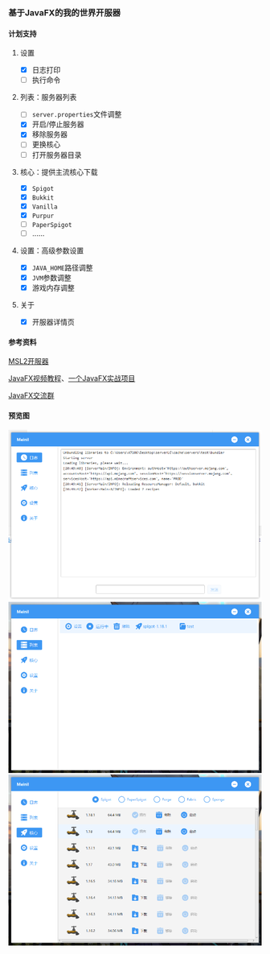 ### 基于JavaFX的我的世界开服器

#### 计划支持

1. 设置

   - [x] 日志打印
   - [ ] 执行命令
2. 列表：服务器列表

   - [ ] `server.properties`文件调整
   - [x] 开启/停止服务器
   - [x] 移除服务器
   - [ ] 更换核心
   - [ ] 打开服务器目录
3. 核心：提供主流核心下载

   - [x] `Spigot`
   - [x] `Bukkit`
   - [x] `Vanilla`
   - [x] `Purpur`
   - [ ] `PaperSpigot`
   - [ ] ......
4. 设置：高级参数设置

   - [x] `JAVA_HOME`路径调整
   - [x] `JVM`参数调整
   - [x] 游戏内存调整
5. 关于

   - [x] 开服器详情页

#### 参考资料

[MSL2开服器](https://github.com/Waheal/MSL2)

[JavaFX视频教程](https://space.bilibili.com/5096022/channel/seriesdetail?sid=394169)、[一个JavaFX实战项目](https://space.bilibili.com/397562730)

[JavaFX交流群](https://jq.qq.com/?_wv=1027&k=tYgmJDcH)

#### 预览图

<img src="./img/image-20220208205037329.png" alt="image-20220208205037329" style="zoom:60%;" />

<img src="./img/list.png" alt="image-20220208205037329" style="zoom:60%;" />

<img src="./img/core.png" alt="image-20220208205037329" style="zoom:60%;" />

